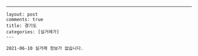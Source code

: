 ---
    layout: post
    comments: true
    title: 경기도
    categories: [실거래가]
    ---

    2021-06-10 실거래 정보가 없습니다.

    
